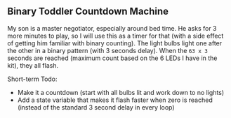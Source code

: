 ## Binary Toddler Countdown Machine

My son is a master negotiator, especially around bed time. He asks for 3 more minutes to play, so I will use this as a timer for that (with a side effect of getting him familiar with binary counting). The light bulbs light one after the other in a binary pattern (with 3 seconds delay). When the `63 x 3` seconds are reached (maximum count based on the 6 LEDs I have in the kit), they all flash.

Short-term Todo:

* Make it a countdown (start with all bulbs lit and work down to no lights)
* Add a state variable that makes it flash faster when zero is reached (instead of the standard 3 second delay in every loop)

